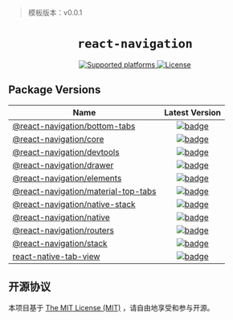 > 模板版本：v0.0.1

<p align="center">
  <h1 align="center"> <code>react-navigation</code> </h1>
</p>
<p align="center">
    <a href="https://github.com/react-navigation/react-navigation">
        <img src="https://img.shields.io/badge/platforms-android%20|%20ios%20|%20harmony%20-lightgrey.svg" alt="Supported platforms" />
    </a>
    <a href="https://opensource.org/license/mit/">
        <img src="https://img.shields.io/badge/license-MIT-green.svg" alt="License" />
    </a>
</p>

## Package Versions
|Name                                                                         |                                                                      Latest Version                                                                       |
| ---------------------------------------------------------------------------- | :-------------------------------------------------------------------------------------------------------------------------------------------------------: |
| [@react-navigation/bottom-tabs](./react-navigation-bottom-tabs.md)                       |          [![badge](https://img.shields.io/npm/v/@react-navigation/bottom-tabs.svg)](https://www.npmjs.com/package/@react-navigation/bottom-tabs)          |
| [@react-navigation/core](./#)                            |                 [![badge](https://img.shields.io/npm/v/@react-navigation/core.svg)](https://www.npmjs.com/package/@react-navigation/core)                 |
| [@react-navigation/devtools](./#)                    |             [![badge](https://img.shields.io/npm/v/@react-navigation/devtools.svg)](https://www.npmjs.com/package/@react-navigation/devtools)             |
| [@react-navigation/drawer](./#)              |               [![badge](https://img.shields.io/npm/v/@react-navigation/drawer.svg)](https://www.npmjs.com/package/@react-navigation/drawer)               |
| [@react-navigation/elements](./react-navigation-elements.md)              |             [![badge](https://img.shields.io/npm/v/@react-navigation/elements.svg)](https://www.npmjs.com/package/@react-navigation/elements)             |
| [@react-navigation/material-top-tabs](./#)    |[![badge](https://img.shields.io/npm/v/@react-navigation/material-top-tabs.svg)](https://www.npmjs.com/package/@react-navigation/material-top-tabs)    |
| [@react-navigation/native-stack](./#) |            [![badge](https://img.shields.io/npm/v/@react-navigation/native-stack.svg)](https://www.npmjs.com/package/@react-navigation/native-stack)             |
| [@react-navigation/native](./react-navigation-native.md)          |               [![badge](https://img.shields.io/npm/v/@react-navigation/native.svg)](https://www.npmjs.com/package/@react-navigation/native)               |
| [@react-navigation/routers](./#)          |              [![badge](https://img.shields.io/npm/v/@react-navigation/routers.svg)](https://www.npmjs.com/package/@react-navigation/routers)              |
| [@react-navigation/stack](./react-navigation-stack.md)          |                [![badge](https://img.shields.io/npm/v/@react-navigation/stack.svg)](https://www.npmjs.com/package/@react-navigation/stack)                |
| [react-native-tab-view](./#) |        [![badge](https://img.shields.io/npm/v/react-native-tab-view.svg)](https://www.npmjs.com/package/react-native-tab-view)       |


## 开源协议

本项目基于 [The MIT License (MIT)](https://github.com/a7ul/react-native-exception-handler/blob/master/LICENSE) ，请自由地享受和参与开源。

